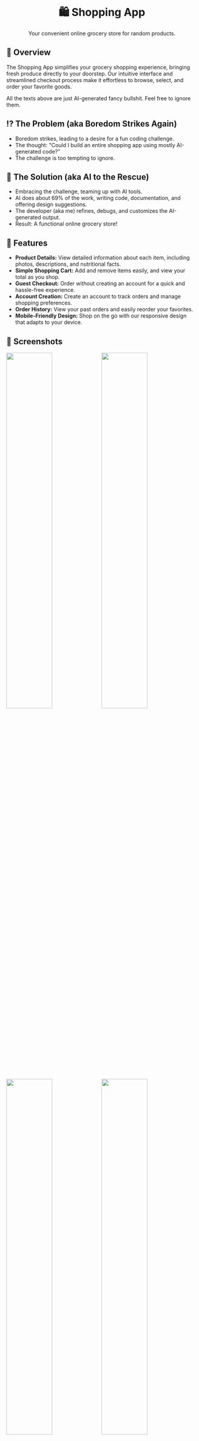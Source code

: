 <center><h1 align="center">🛍️ Shopping App</h1></center>

<p align="center">Your convenient online grocery store for random products.</p>

## 👀 Overview

The Shopping App simplifies your grocery shopping experience, bringing fresh produce directly to your doorstep. Our intuitive interface and streamlined checkout process make it effortless to browse, select, and order your favorite goods.

All the texts above are just AI-generated fancy bullshit. Feel free to ignore them.

## ⁉️ The Problem (aka Boredom Strikes Again)

- Boredom strikes, leading to a desire for a fun coding challenge.
- The thought: "Could I build an entire shopping app using mostly AI-generated code?"
- The challenge is too tempting to ignore.

## 🛟 The Solution (aka AI to the Rescue)

- Embracing the challenge, teaming up with AI tools.
- AI does about 69% of the work, writing code, documentation, and offering design suggestions.
- The developer (aka me) refines, debugs, and customizes the AI-generated output.
- Result: A functional online grocery store!

## 🍏 Features

* **Product Details:** View detailed information about each item, including photos, descriptions, and nutritional facts.
* **Simple Shopping Cart:** Add and remove items easily, and view your total as you shop.
* **Guest Checkout:** Order without creating an account for a quick and hassle-free experience.
* **Account Creation:** Create an account to track orders and manage shopping preferences.
* **Order History:** View your past orders and easily reorder your favorites.
* **Mobile-Friendly Design:** Shop on the go with our responsive design that adapts to your device.

## 📸 Screenshots

<img width="49%" src="https://github.com/melvinchia3636/shoppingApp/assets/64565584/c499328a-76dc-48c9-9f0a-1070251ce08c" />
<img width="49%" src="https://github.com/melvinchia3636/shoppingApp/assets/64565584/0db4bc7c-69d8-4bb6-892c-a7df4f4f0def" />
<img width="49%" src="https://github.com/melvinchia3636/shoppingApp/assets/64565584/1cb5ddfe-f772-4368-895d-aa39ba2cc1a6" />
<img width="49%" src="https://github.com/melvinchia3636/shoppingApp/assets/64565584/e92ee6f2-f188-4040-9911-40cfc1adba86" />
<img width="49%" src="https://github.com/melvinchia3636/shoppingApp/assets/64565584/f24ba504-d521-4a07-86ec-b2bdcb87685e" />
<img width="49%" src="https://github.com/melvinchia3636/shoppingApp/assets/64565584/108b574e-e9fe-4b48-9c84-b7b15bbe5419" />


## 🚀 Technologies Used
![skills](https://img.shields.io/badge/-TYPECRIPT-FF0000?style=for-the-badge&logo=javascript&logoColor=white&color=3178C6)
![skills](https://img.shields.io/badge/-HTML-FF0000?style=for-the-badge&logo=html5&logoColor=white&color=orange)
![skills](https://img.shields.io/badge/-CSS-FF0000?style=for-the-badge&logo=css3&logoColor=white&color=blue)
![skills](https://img.shields.io/badge/-TAILWIND_CSS-FF0000?style=for-the-badge&logo=tailwindcss&logoColor=white&color=teal)
![skills](https://img.shields.io/badge/-REACT_JS-FF0000?style=for-the-badge&logo=react&logoColor=white&color=skyblue)
![skills](https://img.shields.io/badge/-PRISMA-FFFFFF?style=for-the-badge&logo=prisma&logoColor=black&color=white)
![skills](https://img.shields.io/badge/-NODE_JS-FF0000?style=for-the-badge&logo=node.js&logoColor=white&color=green)
![skills](https://img.shields.io/badge/-EXPRESS_JS-FF0000?style=for-the-badge&logo=express&logoColor=white&color=black)

## 🛠️ Setup (for Developers)

1. **Clone the Repository:** `git clone https://github.com/melvinchia3636/shoppingApp`
2. **Install Dependencies:**
    - Frontend: `cd client && npm install`
    - Backend: `cd server && npm install`
3. **Environment Variables:**
    - Create a `.env` file in the `server` directory and add your database connection string and JWT secret key:
        - `DATABASE_URL=<your database connection string>`
        - `SECRET_KEY=<your JWT secret key>`
5. **Run the App:**
    - Frontend: `npm start` (in the `client` directory)
    - Backend: `npm start` (in the `server` directory)

## 🚦 Current Status

All the core functions for this project have been completed. If you happen to find any bugs, feel free to file an issue in this GitHub Repo.

## 🤝 Contributing

We welcome contributions! If you'd like to help us make Shopping App even better, please open an issue or submit a pull request.

## 📝 License

This project is licensed under the MIT License.

## 🙌 Acknowledgments

Thanks to the Gemini AI for writing the code for me lol.

---

Happy shopping! 🍏🥦🥕
